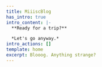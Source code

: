 ```yaml
---
title: MiiiscBlog
has_intro: true
intro_content: |-
  **Ready for a trip?**

  *Let's go anyway.*
intro_actions: []
template: home
excerpt: Blooog. Anything strange?
---
```

